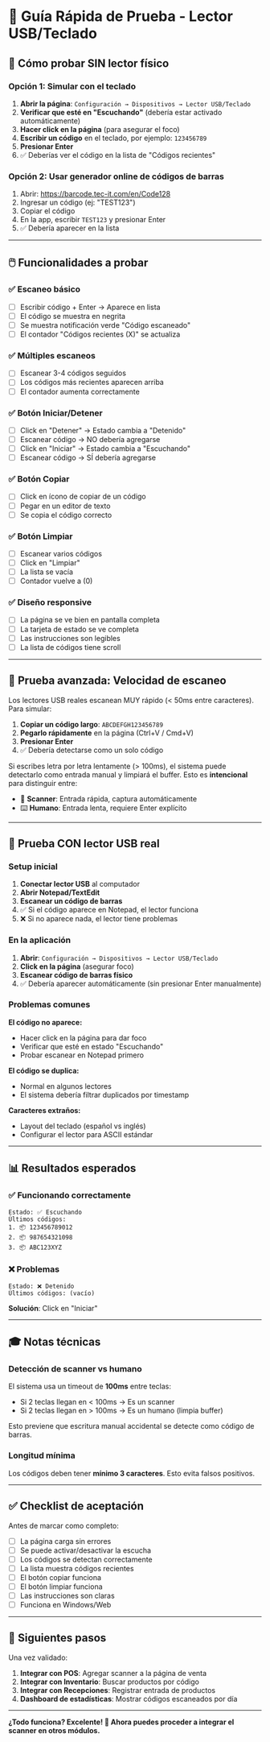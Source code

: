 # 🧪 Guía Rápida de Prueba - Lector USB/Teclado

## 🎯 Cómo probar SIN lector físico

### Opción 1: Simular con el teclado

1. **Abrir la página**: `Configuración → Dispositivos → Lector USB/Teclado`
2. **Verificar que esté en "Escuchando"** (debería estar activado automáticamente)
3. **Hacer click en la página** (para asegurar el foco)
4. **Escribir un código** en el teclado, por ejemplo: `123456789`
5. **Presionar Enter**
6. ✅ Deberías ver el código en la lista de "Códigos recientes"

### Opción 2: Usar generador online de códigos de barras

1. Abrir: https://barcode.tec-it.com/en/Code128
2. Ingresar un código (ej: "TEST123")
3. Copiar el código
4. En la app, escribir `TEST123` y presionar Enter
5. ✅ Debería aparecer en la lista

---

## 🖱️ Funcionalidades a probar

### ✅ Escaneo básico
- [ ] Escribir código + Enter → Aparece en lista
- [ ] El código se muestra en negrita
- [ ] Se muestra notificación verde "Código escaneado"
- [ ] El contador "Códigos recientes (X)" se actualiza

### ✅ Múltiples escaneos
- [ ] Escanear 3-4 códigos seguidos
- [ ] Los códigos más recientes aparecen arriba
- [ ] El contador aumenta correctamente

### ✅ Botón Iniciar/Detener
- [ ] Click en "Detener" → Estado cambia a "Detenido"
- [ ] Escanear código → NO debería agregarse
- [ ] Click en "Iniciar" → Estado cambia a "Escuchando"
- [ ] Escanear código → SÍ debería agregarse

### ✅ Botón Copiar
- [ ] Click en ícono de copiar de un código
- [ ] Pegar en un editor de texto
- [ ] Se copia el código correcto

### ✅ Botón Limpiar
- [ ] Escanear varios códigos
- [ ] Click en "Limpiar"
- [ ] La lista se vacía
- [ ] Contador vuelve a (0)

### ✅ Diseño responsive
- [ ] La página se ve bien en pantalla completa
- [ ] La tarjeta de estado se ve completa
- [ ] Las instrucciones son legibles
- [ ] La lista de códigos tiene scroll

---

## 🔬 Prueba avanzada: Velocidad de escaneo

Los lectores USB reales escanean MUY rápido (< 50ms entre caracteres). Para simular:

1. **Copiar un código largo**: `ABCDEFGH123456789`
2. **Pegarlo rápidamente** en la página (Ctrl+V / Cmd+V)
3. **Presionar Enter**
4. ✅ Debería detectarse como un solo código

Si escribes letra por letra lentamente (> 100ms), el sistema puede detectarlo como entrada manual y limpiará el buffer. Esto es **intencional** para distinguir entre:
- 🤖 **Scanner**: Entrada rápida, captura automáticamente
- ⌨️ **Humano**: Entrada lenta, requiere Enter explícito

---

## 🛒 Prueba CON lector USB real

### Setup inicial

1. **Conectar lector USB** al computador
2. **Abrir Notepad/TextEdit**
3. **Escanear un código de barras**
4. ✅ Si el código aparece en Notepad, el lector funciona
5. ❌ Si no aparece nada, el lector tiene problemas

### En la aplicación

1. **Abrir**: `Configuración → Dispositivos → Lector USB/Teclado`
2. **Click en la página** (asegurar foco)
3. **Escanear código de barras físico**
4. ✅ Debería aparecer automáticamente (sin presionar Enter manualmente)

### Problemas comunes

**El código no aparece:**
- Hacer click en la página para dar foco
- Verificar que esté en estado "Escuchando"
- Probar escanear en Notepad primero

**El código se duplica:**
- Normal en algunos lectores
- El sistema debería filtrar duplicados por timestamp

**Caracteres extraños:**
- Layout del teclado (español vs inglés)
- Configurar el lector para ASCII estándar

---

## 📊 Resultados esperados

### ✅ Funcionando correctamente

```
Estado: ✅ Escuchando
Últimos códigos:
1. 📦 123456789012
2. 📦 987654321098
3. 📦 ABC123XYZ
```

### ❌ Problemas

```
Estado: ❌ Detenido
Últimos códigos: (vacío)
```

**Solución**: Click en "Iniciar"

---

## 🎓 Notas técnicas

### Detección de scanner vs humano

El sistema usa un timeout de **100ms** entre teclas:

- Si 2 teclas llegan en < 100ms → Es un scanner
- Si 2 teclas llegan en > 100ms → Es un humano (limpia buffer)

Esto previene que escritura manual accidental se detecte como código de barras.

### Longitud mínima

Los códigos deben tener **mínimo 3 caracteres**. Esto evita falsos positivos.

---

## ✅ Checklist de aceptación

Antes de marcar como completo:

- [ ] La página carga sin errores
- [ ] Se puede activar/desactivar la escucha
- [ ] Los códigos se detectan correctamente
- [ ] La lista muestra códigos recientes
- [ ] El botón copiar funciona
- [ ] El botón limpiar funciona
- [ ] Las instrucciones son claras
- [ ] Funciona en Windows/Web

---

## 🚀 Siguientes pasos

Una vez validado:

1. **Integrar con POS**: Agregar scanner a la página de venta
2. **Integrar con Inventario**: Buscar productos por código
3. **Integrar con Recepciones**: Registrar entrada de productos
4. **Dashboard de estadísticas**: Mostrar códigos escaneados por día

---

**¿Todo funciona? Excelente! 🎉 Ahora puedes proceder a integrar el scanner en otros módulos.**
